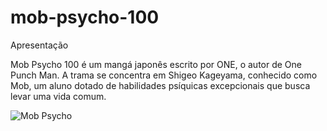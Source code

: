 # mob-psycho-100 

Apresentação
 
 Mob Psycho 100 é um mangá japonês escrito por ONE, o autor de One Punch Man.  A trama se concentra em Shigeo Kageyama, conhecido como Mob, um aluno dotado de habilidades psíquicas excepcionais que busca levar uma vida comum.

 ![Mob Psycho]([img/mob.png](https://encrypted-tbn0.gstatic.com/images?q=tbn:ANd9GcTAPQjWAJ6R4KcYs0UVp54zNBNflUhuMdN_WDiYNXRnVJVXj72B5B2sDeP9f6AhkrKhIdsgBVxedXV-nOE8AA0hN-OUiCbOdNAszqsvuTZATw))

